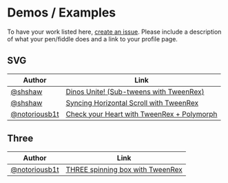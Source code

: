# Demos / Examples

To have your work listed here, [create an issue](https://github.com/tweenrex/tweenrex/issues).  Please include a description of what your pen/fiddle does and a link to your profile page.

## SVG

| Author | Link |
| -- | -- |
| [@shshaw](https://codepen.io/shshaw/)  | [Dinos Unite! (Sub-tweens with TweenRex)](https://codepen.io/shshaw/pen/mqMRbE) |
| [@shshaw](https://codepen.io/shshaw/)  | [Syncing Horizontal Scroll with TweenRex](https://codepen.io/shshaw/pen/jaLqBB) |
| [@notoriousb1t](https://codepen.io/notoriousb1t/) | [Check your Heart with TweenRex + Polymorph](https://codepen.io/notoriousb1t/pen/dZveGQ) |

## Three

| Author | Link |
| -- | -- |
| [@notoriousb1t](https://codepen.io/notoriousb1t/)| [THREE spinning box with TweenRex](https://codepen.io/notoriousb1t/pen/GOyQmB) |
